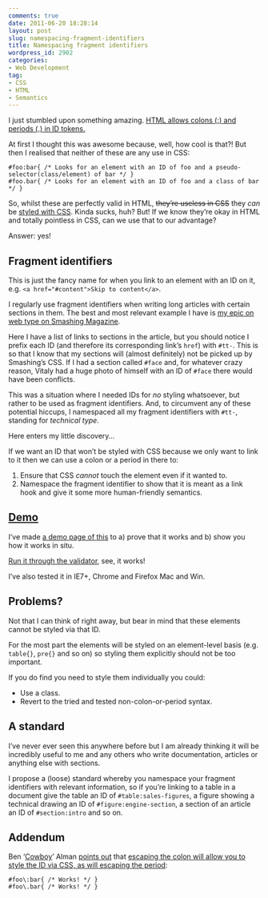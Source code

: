 ```yaml
---
comments: true
date: 2011-06-20 18:28:14
layout: post
slug: namespacing-fragment-identifiers
title: Namespacing fragment identifiers
wordpress_id: 2902
categories:
- Web Development
tag:
- CSS
- HTML
- Semantics
---
```


I just stumbled upon something amazing. [HTML allows colons (:) and periods (.) in ID tokens.](http://www.w3.org/TR/html401/types.html#type-name)

At first I thought this was awesome because, well, how cool is that?! But then I realised that neither of these are any use in CSS:

<pre><code>#foo:bar{ <span class="code-comment">/* Looks for an element with an ID of foo and a pseudo-selector(class/element) of bar */</span> }
#foo.bar{ <span class="code-comment">/* Looks for an element with an ID of foo and a class of bar */</span> }</code></pre>

So, whilst these are perfectly valid in HTML, <del>they’re useless in CSS</del> they _can_ be [styled with CSS](http://csswizardry.com/2011/06/namespacing-fragment-identifiers/#addendum:escaping). Kinda sucks, huh? But! If we know they’re okay in HTML and totally pointless in CSS, can we use that to our advantage?

Answer: yes!

## Fragment identifiers

This is just the fancy name for when you link to an element with an ID on it, e.g. `<a href="#content">Skip to content</a>`.

I regularly use fragment identifiers when writing long articles with certain sections in them. The best and most relevant example I have is [my epic on web type on Smashing Magazine](http://coding.smashingmagazine.com/2011/03/14/technical-web-typography-guidelines-and-techniques/).

Here I have a list of links to sections in the article, but you should notice I prefix each ID (and therefore its corresponding link’s `href`) with `#tt-`. This is so that I know that my sections will (almost definitely) not be picked up by Smashing’s CSS. If I had a section called `#face` and, for whatever crazy reason, Vitaly had a huge photo of himself with an ID of `#face` there would have been conflicts.

This was a situation where I needed IDs for _no_ styling whatsoever, but rather to be used as fragment identifiers. And, to circumvent any of these potential hiccups, I namespaced all my fragment identifiers with `#tt-`, standing for _technical type_.

Here enters my little discovery…

If we want an ID that won’t be styled with CSS because we only want to link to it then we can use a colon or a period in there to:

1. Ensure that CSS _cannot_ touch the element even if it wanted to.
2. Namespace the fragment identifier to show that it is meant as a link hook and give it some more human-friendly semantics.

## [Demo](http://dl.dropbox.com/u/2629908/sandbox/namespacing/index.html)

I’ve made [a demo page of this](http://dl.dropbox.com/u/2629908/sandbox/namespacing/index.html) to a) prove that it works and b) show you how it works in situ.

[Run it through the validator](http://validator.w3.org/check?verbose=1&uri=http%3A%2F%2Fdl.dropbox.com%2Fu%2F2629908%2Fsandbox%2Fnamespacing%2Findex.html), see, it works!

I’ve also tested it in IE7+, Chrome and Firefox Mac and Win.

## Problems?

Not that I can think of right away, but bear in mind that these elements cannot be styled via that ID.

For the most part the elements will be styled on an element-level basis (e.g. `table{}`, `pre{}` and so on) so styling them explicitly should not be too important.

If you do find you need to style them individually you could:

* Use a class.
* Revert to the tried and tested non-colon-or-period syntax.

## A standard

I’ve never ever seen this anywhere before but I am already thinking it will be incredibly useful to me and any others who write documentation, articles or anything else with sections.

I propose a (loose) standard whereby you namespace your fragment identifiers with relevant information, so if you’re linking to a table in a document give the table an ID of `#table:sales-figures`, a figure showing a technical drawing an ID of `#figure:engine-section`, a section of an article an ID of `#section:intro` and so on.

## Addendum

Ben ‘[Cowboy](https://twitter.com/#!/cowboy)’ Alman [points out](http://csswizardry.com/2011/06/namespacing-fragment-identifiers/#comment-61782) that [escaping the colon will allow you to style the ID via CSS, as will escaping the period](http://jsfiddle.net/csswizardry/ZYhhS/):

<pre><code>#foo\:bar{ <span class="code-comment">/* Works! */</span> }
#foo\.bar{ <span class="code-comment">/* Works! */</span> } </code></pre>
